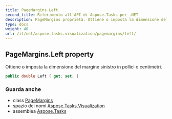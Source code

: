 ```yaml
---
title: PageMargins.Left
second_title: Riferimento all'API di Aspose.Tasks per .NET
description: PageMargins proprietà. Ottiene o imposta la dimensione del margine sinistro in pollici o centimetri.
type: docs
weight: 40
url: /it/net/aspose.tasks.visualization/pagemargins/left/
---
```

## PageMargins.Left property

Ottiene o imposta la dimensione del margine sinistro in pollici o centimetri.

```csharp
public double Left { get; set; }
```

### Guarda anche

* class [PageMargins](../)
* spazio dei nomi [Aspose.Tasks.Visualization](../../pagemargins/)
* assemblea [Aspose.Tasks](../../../)


